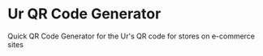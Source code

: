 # Ur QR Code Generator

Quick QR Code Generator for the Ur's QR code
for stores on e-commerce sites
